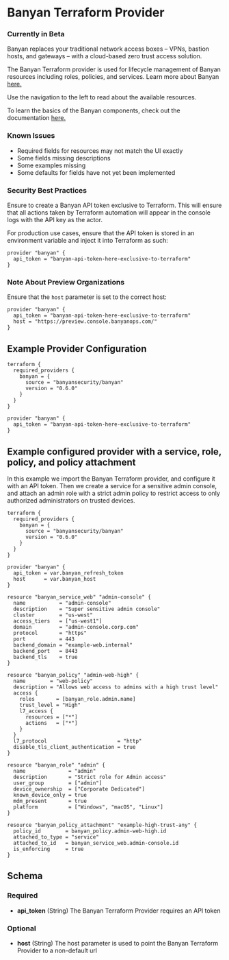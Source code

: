 # Banyan Terraform Provider
### Currently in Beta

Banyan replaces your traditional network access boxes – VPNs, bastion hosts, and gateways – with a cloud-based zero trust access solution.

The Banyan Terraform provider is used for lifecycle management of Banyan resources including roles, policies, and services. Learn more about Banyan [here.](https://www.banyansecurity.io/)

Use the navigation to the left to read about the available resources.

To learn the basics of the Banyan components, check out the documentation [here.](https://docs.banyanops.com/)

### Known Issues
* Required fields for resources may not match the UI exactly
* Some fields missing descriptions
* Some examples missing
* Some defaults for fields have not yet been implemented

### Security Best Practices
Ensure to create a Banyan API token exclusive to Terraform. This will ensure that all actions taken by Terraform automation will appear in the console logs with the API key as the actor.

For production use cases, ensure that the API token is stored in an environment variable and inject it into Terraform as such:
```hcl
provider "banyan" {
  api_token = "banyan-api-token-here-exclusive-to-terraform"
}
```

### Note About **Preview** Organizations
Ensure that the `host` parameter is set to the correct host: 
```hcl
provider "banyan" {
  api_token = "banyan-api-token-here-exclusive-to-terraform"
  host = "https://preview.console.banyanops.com/"
}
```

## Example Provider Configuration
```hcl
terraform {
  required_providers {
    banyan = {
      source = "banyansecurity/banyan"
      version = "0.6.0"
    }
  }
}

provider "banyan" {
  api_token = "banyan-api-token-here-exclusive-to-terraform"
}
```

## Example configured provider with a service, role, policy, and policy attachment

In this example we import the Banyan Terraform provider, and configure it with an API token. Then we create a service for a sensitive admin console, and attach an admin role with a strict admin policy to restrict access to only authorized administrators on trusted devices.
```hcl
terraform {
  required_providers {
    banyan = {
      source = "banyansecurity/banyan"
      version = "0.6.0"
    }
  }
}

provider "banyan" {
  api_token = var.banyan_refresh_token
  host      = var.banyan_host
}

resource "banyan_service_web" "admin-console" {
  name           = "admin-console"
  description    = "Super sensitive admin console"
  cluster        = "us-west"
  access_tiers   = ["us-west1"]
  domain         = "admin-console.corp.com"
  protocol       = "https"
  port           = 443
  backend_domain = "example-web.internal"
  backend_port   = 8443
  backend_tls    = true
}

resource "banyan_policy" "admin-web-high" {
  name        = "web-policy"
  description = "Allows web access to admins with a high trust level"
  access {
    roles       = [banyan_role.admin.name]
    trust_level = "High"
    l7_access {
      resources = ["*"]
      actions   = ["*"]
    }
  }
  l7_protocol                       = "http"
  disable_tls_client_authentication = true
}

resource "banyan_role" "admin" {
  name              = "admin"
  description       = "Strict role for Admin access"
  user_group        = ["admin"]
  device_ownership  = ["Corporate Dedicated"]
  known_device_only = true
  mdm_present       = true
  platform          = ["Windows", "macOS", "Linux"]
}

resource "banyan_policy_attachment" "example-high-trust-any" {
  policy_id        = banyan_policy.admin-web-high.id
  attached_to_type = "service"
  attached_to_id   = banyan_service_web.admin-console.id
  is_enforcing     = true
}
```

<!-- schema generated by tfplugindocs -->
## Schema

### Required

- **api_token** (String) The Banyan Terraform Provider requires an API token

### Optional

- **host** (String) The host parameter is used to point the Banyan Terraform Provider to a non-default url
